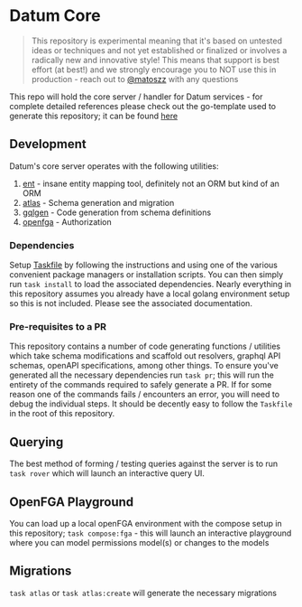 # Datum Core

> This repository is experimental meaning that it's based on untested ideas or techniques and not yet established or finalized or involves a radically new and innovative style!
> This means that support is best effort (at best!) and we strongly encourage you to NOT use this in production - reach out to [@matoszz](https://github.com/matoszz) with any questions

This repo will hold the core server / handler for Datum services - for complete detailed references please check out the go-template used to generate this repository; it can be found [here](https://github.com/datumforge/go-template)

## Development

Datum's core server operates with the following utilities:

1. [ent](https://entgo.io/) - insane entity mapping tool, definitely not an ORM but kind of an ORM
1. [atlas](https://atlasgo.io/) - Schema generation and migration
1. [gqlgen](https://gqlgen.com/) - Code generation from schema definitions
1. [openfga](https://openfga.dev/) - Authorization

### Dependencies

Setup [Taskfile](https://taskfile.dev/installation/) by following the instructions and using one of the various convenient package managers or installation scripts. You can then simply run `task install` to load the associated dependencies. Nearly everything in this repository assumes you already have a local golang environment setup so this is not included. Please see the associated documentation.

### Pre-requisites to a PR

This repository contains a number of code generating functions / utilities which take schema modifications and scaffold out resolvers, graphql API schemas, openAPI specifications, among other things. To ensure you've generated all the necessary dependencies run `task pr`; this will run the entirety of the commands required to safely generate a PR. If for some reason one of the commands fails / encounters an error, you will need to debug the individual steps. It should be decently easy to follow the `Taskfile` in the root of this repository.

## Querying

The best method of forming / testing queries against the server is to run `task rover` which will launch an interactive query UI.

## OpenFGA Playground

You can load up a local openFGA environment with the compose setup in this repository; `task compose:fga` - this will launch an interactive playground where you can model permissions model(s) or changes to the models

## Migrations

`task atlas` or `task atlas:create` will generate the necessary migrations